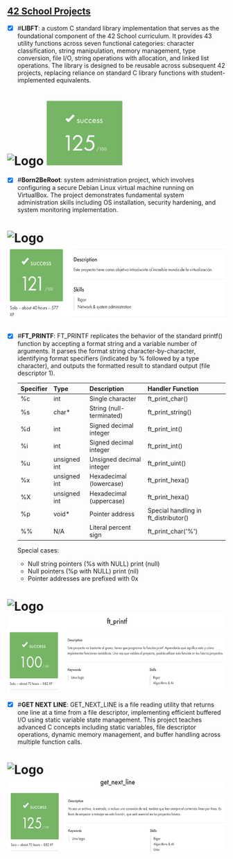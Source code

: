 ## <u>42 School Projects</u>

- [X] #**LIBFT**: a custom C standard library implementation that serves as the foundational component of the 42 School curriculum. It provides 43 utility functions across seven functional categories: character classification, string manipulation, memory management, type conversion, file I/O, string operations with allocation, and linked list operations. The library is designed to be reusable across subsequent 42 projects, replacing reliance on standard C library functions with student-implemented equivalents.

<img src="https://github.com/arlotetxu/42_Badges/blob/main/libft_bonus.webp" alt="Logo" height="175"/> <img src="libft/libft_mark.png" alt="Logo" width="175"/>
==

- [X] #**Born2BeRoot**: system administration project, which involves configuring a secure Debian Linux virtual machine running on VirtualBox. The project demonstrates fundamental system administration skills including OS installation, security hardening, and system monitoring implementation.

<img src="https://github.com/arlotetxu/42_Badges/blob/main/born2beroot_bonus.webp" alt="Logo" height="175"/> <img src="born2beroot/born2beroot_mark.png" alt="Logo" height="175"/>
==

- [X] #**FT_PRINTF**: FT_PRINTF replicates the behavior of the standard printf() function by accepting a format string and a variable number of arguments. It parses the format string character-by-character, identifying format specifiers (indicated by % followed by a type character), and outputs the formatted result to standard output (file descriptor 1).

  | Specifier | Type         | Description              | Handler Function                     |   |
  |-----------|--------------|--------------------------|--------------------------------------|---|
  | %c        | int          | Single character         | ft_print_char()                      |   |
  | %s        | char*        | String (null-terminated) | ft_print_string()                    |   |
  | %d        | int          | Signed decimal integer   | ft_print_int()                       |   |
  | %i        | int          | Signed decimal integer   | ft_print_int()                       |   |
  | %u        | unsigned int | Unsigned decimal integer | ft_print_uint()                      |   |
  | %x        | unsigned int | Hexadecimal (lowercase)  | ft_print_hexa()                      |   |
  | %X        | unsigned int | Hexadecimal (uppercase)  | ft_print_hexa()                      |   |
  | %p        | void*        | Pointer address          | Special handling in ft_distributor() |   |
  | %%        | N/A          | Literal percent sign     | ft_print_char('%')                   |   |

  Special cases:

  - Null string pointers (%s with NULL) print (null)
  - Null pointers (%p with NULL) print (nil)
  - Pointer addresses are prefixed with 0x

<img src="https://github.com/arlotetxu/42_Badges/blob/main/ft_printf.webp" alt="Logo" height="175"/> <img src="ft_printf/ft_printf_mark.png" alt="Logo" height="175"/>
==

- [X] #**GET NEXT LINE**: GET_NEXT_LINE is a file reading utility that returns one line at a time from a file descriptor, implementing efficient buffered I/O using static variable state management. This project teaches advanced C concepts including static variables, file descriptor operations, dynamic memory management, and buffer handling across multiple function calls.

<img src="https://github.com/arlotetxu/42_Badges/blob/main/get_next_line_bonus_max.webp" alt="Logo" height="175"/> <img src="get_next_line/get_next_line_mark.png" alt="Logo" height="175"/>
==
